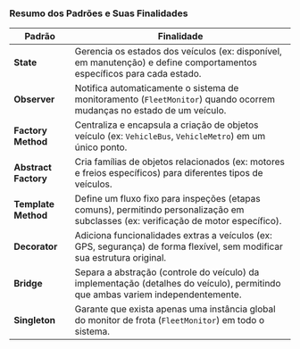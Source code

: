 ### Resumo dos Padrões e Suas Finalidades

| **Padrão**         | **Finalidade**                                                                 |
|---------------------|-------------------------------------------------------------------------------|
| **State**           | Gerencia os estados dos veículos (ex: disponível, em manutenção) e define comportamentos específicos para cada estado. |
| **Observer**        | Notifica automaticamente o sistema de monitoramento (`FleetMonitor`) quando ocorrem mudanças no estado de um veículo. |
| **Factory Method**  | Centraliza e encapsula a criação de objetos veículo (ex: `VehicleBus`, `VehicleMetro`) em um único ponto. |
| **Abstract Factory**| Cria famílias de objetos relacionados (ex: motores e freios específicos) para diferentes tipos de veículos. |
| **Template Method** | Define um fluxo fixo para inspeções (etapas comuns), permitindo personalização em subclasses (ex: verificação de motor específico). |
| **Decorator**       | Adiciona funcionalidades extras a veículos (ex: GPS, segurança) de forma flexível, sem modificar sua estrutura original. |
| **Bridge**          | Separa a abstração (controle do veículo) da implementação (detalhes do veículo), permitindo que ambas variem independentemente. |
| **Singleton**       | Garante que exista apenas uma instância global do monitor de frota (`FleetMonitor`) em todo o sistema. |